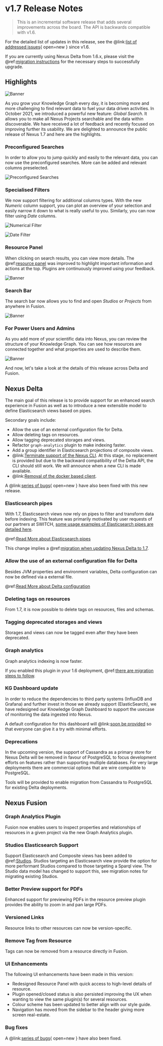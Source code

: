 # v1.7 Release Notes

> This is an incremental software release that adds several improvements across the board. The API is backwards
> compatible with v1.6.

For the detailed list of updates in this release, see the
@link:[list of addressed issues](https://github.com/BlueBrain/nexus/issues?q=is%3Aissue+is%3Aclosed+closed%3A2021-10-14..2022-03-14+){ open=new }
since v1.6.

If you are currently using Nexus Delta from 1.6.x, please
visit the @ref:[migration instructions](v1.6-to-v1.7-migration.md) for the necessary steps to successfully upgrade.

## Highlights

![Banner](../assets/v1.7.x/BBP_Nexus-v1.7-Banner.jpg)

As you grow your Knowledge Graph every day, it is becoming more and more challenging to find relevant data to fuel your 
data driven activities. In October 2021, we introduced a powerful new feature: *Global Search*. It allows you to make all 
Nexus Projects searchable and the data within discoverable. We have received a lot of feedback and recently focused on 
improving further its usability. We are delighted to announce the public release of Nexus 1.7 and here are the highlights.

### Preconfigured Searches

In order to allow you to jump quickly and easily to the relevant data, you can now use the preconfigured searches.
More can be added and relevant columns preselected.

![Preconfigured Searches](../assets/v1.7.x/1.preconfigured-searches.png)

### Specialised Filters

We now support filtering for additional columns types.
With the new *Numeric* column support, you can plot an overview of your selection and easily narrow it down to what is 
really useful to you. Similarly, you can now filter using *Date* columns.

![Numerical Filter](../assets/v1.7.x/2a.numerical-filter-small.png)

![Date Filter](../assets/v1.7.x/2b.date-filter-small.png)

### Resource Panel

When clicking on search results, you can view more details.
The @ref:[resource panel](../fusion/project.md#resource-panel)
was improved to highlight important information and actions at the top.
Plugins are continuously improved using your feedback.

![Banner](../assets/v1.7.x/3.resource-panel.png)

### Search Bar

The search bar now allows you to find and open *Studios* or *Projects* from anywhere in Fusion.

![Banner](../assets/v1.7.x/4.search-bar.png)

### For Power Users and Admins

As you add more of your scientific data into Nexus, you can review the structure of your Knowledge Graph.
You can see how resources are connected together and what properties are used to describe them.

![Banner](../assets/v1.7.x/5.power-user-and-admins-graph-analytics.png)

And now, let's take a look at the details of this release across Delta and Fusion.

## Nexus Delta

The main goal of this release is to provide support for an enhanced search experience in Fusion as well as to introduce
a new extensible model to define Elasticsearch views based on pipes.

Secondary goals include:

- Allow the use of an external configuration file for Delta.
- Allow deleting tags on resources.
- Allow tagging deprecated storages and views.
- Refactor `graph-analytics` plugin to make indexing faster.
- Add a group identifier in Elasticsearch projections of composite views.
- @link:[Terminate support of the Nexus CLI](https://bluebrainnexus.io/v1.5.x/docs/utilities/index.html#nexus-cli). At this stage, no replacement is provided but due to the backward compatibility of the Delta API, the CLI should still work. We will announce when a new CLI is made available.
- @link:[Removal of the docker based client](https://bluebrainnexus.io/v1.5.x/docs/utilities/projections.html). 

A @link:[series of bugs](https://github.com/BlueBrain/nexus/issues?page=1&q=is%3Aissue+is%3Aclosed+closed%3A2021-10-14..2022-03-08+label%3Abug+label%3Adelta){ open=new } have also been fixed with this new release.

### Elasticsearch pipes

With 1.7, Elasticsearch views now rely on pipes to filter and transform data before indexing.
This feature was primarily motivated by user requests of our partners at SWITCH, [some usage examples of Elasticsearch pipes are detailed here](https://github.com/BlueBrain/nexus/issues/2549).

@ref:[Read More about Elasticsearch pipes](../delta/api/views/elasticsearch-view-api.md)

This change implies a @ref:[migration when updating Nexus Delta to 1.7](v1.6-to-v1.7-migration.md).

### Allow the use of an external configuration file for Delta

Besides JVM properties and environment variables, Delta configuration can now be defined via a external file.

@ref:[Read More about Delta configuration](../getting-started/running-nexus/configuration/index.md)

### Deleting tags on resources

From 1.7, it is now possible to delete tags on resources, files and schemas.

### Tagging deprecated storages and views

Storages and views can now be tagged even after they have been deprecated.

### Graph analytics

Graph analytics indexing is now faster.

If you enabled this plugin in your 1.6 deployment, @ref:[there are migration steps to follow](v1.6-to-v1.7-migration.md).

### KG Dashboard update

In order to reduce the dependencies to third party systems (InfluxDB and Grafana) and further invest in those we already support (ElasticSearch), we have redesigned our Knowledge Graph Dashboard to support the usecase of monitoring the data ingested into Nexus.

A default configuration for this dashboard will @link:[soon be provided](https://github.com/BlueBrain/nexus/issues/3145) so that everyone can give it a try with minimal efforts.

### Deprecations

In the upcoming version, the support of Cassandra as a primary store for Nexus Delta will be removed in favour of PostgreSQL to focus development efforts on features rather than supporting multiple databases. 
For very large deployments there are commercial options that are wire compatible to PostgreSQL.

Tools will be provided to enable migration from Cassandra to PostgreSQL for existing Delta deployments.

## Nexus Fusion

### Graph Analytics Plugin
Fusion now enables users to inspect properties and relationships of resources in a given project via the new Graph Analytics plugin.

### Studios Elasticsearch Support
Support Elasticsearch and Composite views has been added to @ref:[Studios](../fusion/studio.md). 
Studios targeting an Elasticsearch view provide the option for more performant Studios compared to those targeting a 
Sparql view. The Studio data model has changed to support this, see migration notes for migrating existing Studios.

<!-- ### Search Enhancements -->

<!-- #### Search configurations
@ref:[Search](../fusion/search.md) configurations have been introduced to provide convenient access to apply common search criteria. -->
<!-- 
#### Support for Numerical and Date columns
Numerical and date type column support has been added providing the ability to @ref:[filter search results](../fusion/search.md#filtering) appropriately for these data types.

#### Jump to Studio
The @ref:[Search bar](../fusion/search.md#search-bar) can now be used to search for Studios and navigate to them directly. -->

### Better Preview support for PDFs
Enhanced support for previewing PDFs in the resource preview plugin provides the ability to zoom in and pan large PDFs.

### Versioned Links
Resource links to other resources can now be version-specific.

### Remove Tag from Resource
Tags can now be removed from a resource directly in Fusion.

### UI Enhancements
The following UI enhancements have been made in this version:

- Redesigned Resource Panel with quick access to high-level details of resource. 
- Plugin opened/closed status is also persisted improving the UX when wanting to view the same plugin(s) for several resources.
- Colour scheme has been updated to better align with our style guide.
- Navigation has moved from the sidebar to the header giving more screen real-estate.

### Bug fixes

A @link:[series of bugs](https://github.com/BlueBrain/nexus/issues?page=1&q=is%3Aissue+is%3Aclosed+closed%3A2021-10-14..2022-03-14+label%3Abug+label%3Afusion){ open=new } have also been fixed.

